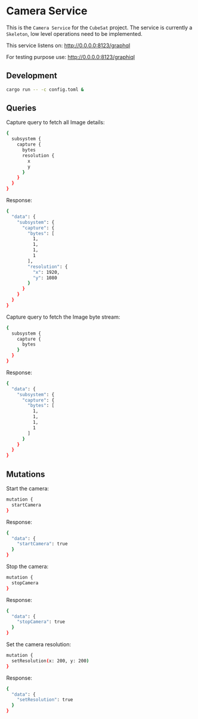 # Camera Service

This is the `Camera Service` for the `CubeSat` project. The service is currently a `Skeleton`, low level operations need to be implemented.

This service listens on: http://0.0.0.0:8123/graphql

For testing purpose use: http://0.0.0.0:8123/graphiql

## Development

```bash
cargo run -- -c config.toml &
```

## Queries

Capture query to fetch all Image details:

```bash
{
  subsystem {
    capture {
      bytes
      resolution {
        x
        y
      }
    }
  }
}
```

Response:

```bash
{
  "data": {
    "subsystem": {
      "capture": {
        "bytes": [
          1,
          1,
          1,
          1
        ],
        "resolution": {
          "x": 1920,
          "y": 1080
        }
      }
    }
  }
}
```

Capture query to fetch the Image byte stream:

```bash
{
  subsystem {
    capture {
      bytes
    }
  }
}
```

Response:

```bash
{
  "data": {
    "subsystem": {
      "capture": {
        "bytes": [
          1,
          1,
          1,
          1
        ]
      }
    }
  }
}
```

## Mutations

Start the camera:

```bash
mutation {
  startCamera
}
```

Response:

```bash
{
  "data": {
    "startCamera": true
  }
}
```

Stop the camera:

```bash
mutation {
  stopCamera
}
```

Response:

```bash
{
  "data": {
    "stopCamera": true
  }
}
```

Set the camera resolution:

```bash
mutation {
  setResolution(x: 200, y: 200)
}
```

Response:

```bash
{
  "data": {
    "setResolution": true
  }
}
```
